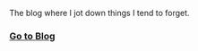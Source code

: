 The blog where I jot down things I tend to forget.

### [Go to Blog](https://blog.lynkishere.us.kg/)
